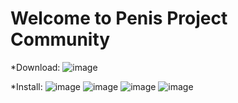 # Welcome to Penis Project Community

*Download:
![image](https://user-images.githubusercontent.com/48890027/130733525-45649193-c262-406c-b2cc-cac42aa4eff3.png)

*Install:
![image](https://user-images.githubusercontent.com/48890027/130733667-fe12e95c-3951-47f9-8ee4-f1c1ae8c1809.png)
![image](https://user-images.githubusercontent.com/48890027/130733862-be9d0690-5418-4f43-8e7d-389f7d9109c6.png)
![image](https://user-images.githubusercontent.com/48890027/130734008-cbd54a74-f001-42a9-868d-715b3a6ee842.png)
![image](https://user-images.githubusercontent.com/48890027/130734148-2411a10f-24e5-49bc-a054-04bc2ec60656.png)

